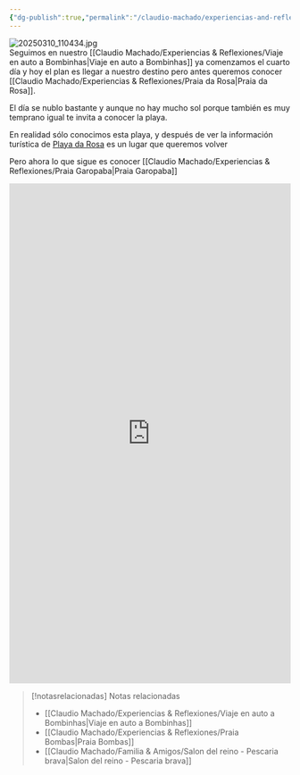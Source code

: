 ```yaml
---
{"dg-publish":true,"permalink":"/claudio-machado/experiencias-and-reflexiones/praia-da-rosa/","tags":["playa","bombinhas","viajes","automóvil","Brasil"]}
---
```



![20250310_110434.jpg](/img/user/07%20-%20Personal/Im%C3%A1genes/20250310_110434.jpg)  
Seguimos en nuestro [[Claudio Machado/Experiencias & Reflexiones/Viaje en auto a Bombinhas\|Viaje en auto a Bombinhas]] ya comenzamos el cuarto día y hoy el plan es llegar a nuestro destino pero antes queremos conocer [[Claudio Machado/Experiencias & Reflexiones/Praia da Rosa\|Praia da Rosa]].

El día se nublo bastante y aunque no hay mucho sol porque también es muy temprano igual te invita a conocer la playa.

En realidad sólo conocimos esta playa,  y después de ver la información turística de [Playa da Rosa](https://idolink.com.br/mapaturisticorosaeibiraquera2024) es un lugar que queremos volver 

Pero ahora lo que sigue es conocer [[Claudio Machado/Experiencias & Reflexiones/Praia Garopaba\|Praia Garopaba]]


<div style="position: relative; width: 100%; padding-bottom: 177.78%; height: 0; overflow: hidden;">
  <iframe 
    style="position: absolute; top: 0; left: 0; width: 100%; height: 100%;" 
    src="https://youtube.com/embed/epSpyvuv4uA" 
    frameborder="0" allowfullscreen>
  </iframe>
</div>


> [!notasrelacionadas] Notas relacionadas
> - [[Claudio Machado/Experiencias & Reflexiones/Viaje en auto a Bombinhas\|Viaje en auto a Bombinhas]]
> - [[Claudio Machado/Experiencias & Reflexiones/Praia Bombas\|Praia Bombas]]
> - [[Claudio Machado/Familia & Amigos/Salon del reino - Pescaria brava\|Salon del reino - Pescaria brava]]

